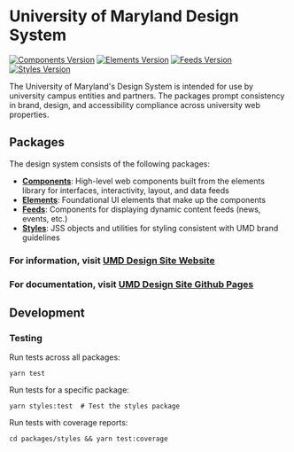 # University of Maryland Design System

[![Components Version](https://img.shields.io/badge/Components-v1.9.10-blue)](https://www.npmjs.com/package/@universityofmaryland/web-components-library)
[![Elements Version](https://img.shields.io/badge/Elements-v1.2.0-blue)](https://www.npmjs.com/package/@universityofmaryland/web-elements-library)
[![Feeds Version](https://img.shields.io/badge/Feeds-v1.0.0-blue)](https://www.npmjs.com/package/@universityofmaryland/web-feeds-library)
[![Styles Version](https://img.shields.io/badge/Styles-v1.1.1-blue)](https://www.npmjs.com/package/@universityofmaryland/web-styles-library)

The University of Maryland's Design System is intended for use by university campus entities and partners. The packages prompt consistency in brand, design, and accessibility compliance across university web properties.

## Packages

The design system consists of the following packages:

- **[Components](packages/components/README.md)**: High-level web components built from the elements library for interfaces, interactivity, layout, and data feeds
- **[Elements](packages/elements/README.md)**: Foundational UI elements that make up the components
- **[Feeds](packages/feeds/README.md)**: Components for displaying dynamic content feeds (news, events, etc.)
- **[Styles](packages/styles/README.md)**: JSS objects and utilities for styling consistent with UMD brand guidelines

### For information, visit [UMD Design Site Website](https://designsystem.umd.edu)

### For documentation, visit [UMD Design Site Github Pages](https://umd-digital.github.io/design-system/)

## Development

### Testing

Run tests across all packages:
```
yarn test
```

Run tests for a specific package:
```
yarn styles:test  # Test the styles package
```

Run tests with coverage reports:
```
cd packages/styles && yarn test:coverage
```
